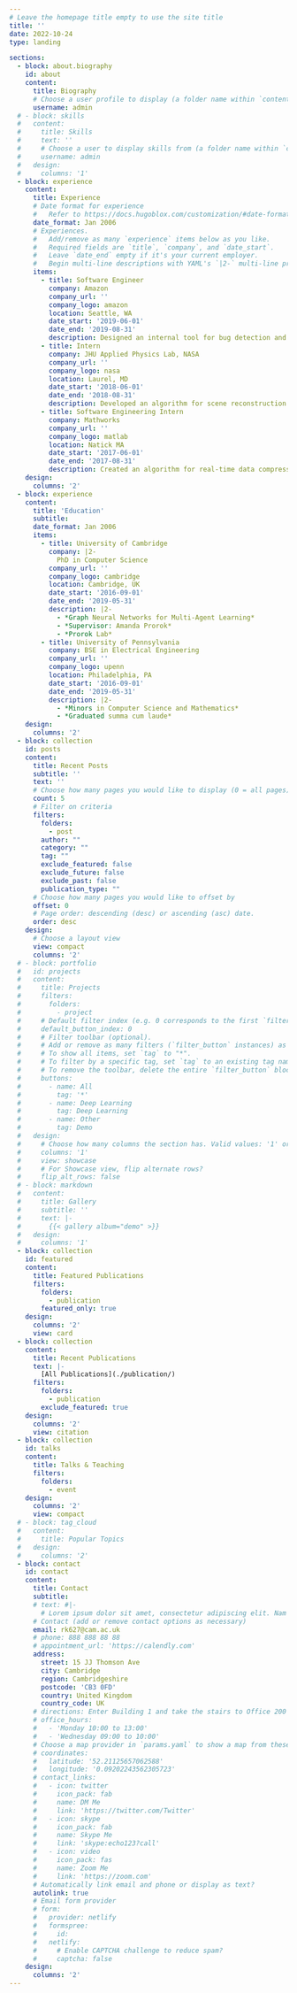 ```yaml
---
# Leave the homepage title empty to use the site title
title: ''
date: 2022-10-24
type: landing

sections:
  - block: about.biography
    id: about
    content:
      title: Biography
      # Choose a user profile to display (a folder name within `content/authors/`)
      username: admin
  # - block: skills
  #   content:
  #     title: Skills
  #     text: ''
  #     # Choose a user to display skills from (a folder name within `content/authors/`)
  #     username: admin
  #   design:
  #     columns: '1'
  - block: experience
    content:
      title: Experience
      # Date format for experience
      #   Refer to https://docs.hugoblox.com/customization/#date-format
      date_format: Jan 2006
      # Experiences.
      #   Add/remove as many `experience` items below as you like.
      #   Required fields are `title`, `company`, and `date_start`.
      #   Leave `date_end` empty if it's your current employer.
      #   Begin multi-line descriptions with YAML's `|2-` multi-line prefix.
      items:
        - title: Software Engineer
          company: Amazon
          company_url: ''
          company_logo: amazon
          location: Seattle, WA
          date_start: '2019-06-01'
          date_end: '2019-08-31'
          description: Designed an internal tool for bug detection and reporting.
        - title: Intern
          company: JHU Applied Physics Lab, NASA
          company_url: ''
          company_logo: nasa
          location: Laurel, MD
          date_start: '2018-06-01'
          date_end: '2018-08-31'
          description: Developed an algorithm for scene reconstruction from Lidar, automated landing zone selection, and minimum fuel-cost trajectories for the Dragonfly project.
        - title: Software Engineering Intern
          company: Mathworks
          company_url: ''
          company_logo: matlab
          location: Natick MA
          date_start: '2017-06-01'
          date_end: '2017-08-31'
          description: Created an algorithm for real-time data compression, optimised data structures for MATLAB speed increases, and formulated an approach for Simulink anomaly detection using a graph fourier transform.
    design:
      columns: '2'
  - block: experience
    content:
      title: 'Education'
      subtitle:
      date_format: Jan 2006
      items:
        - title: University of Cambridge
          company: |2- 
            PhD in Computer Science
          company_url: ''
          company_logo: cambridge
          location: Cambridge, UK
          date_start: '2016-09-01'
          date_end: '2019-05-31'
          description: |2-
            - *Graph Neural Networks for Multi-Agent Learning*
            - *Supervisor: Amanda Prorok*
            - *Prorok Lab*
        - title: University of Pennsylvania
          company: BSE in Electrical Engineering
          company_url: ''
          company_logo: upenn
          location: Philadelphia, PA
          date_start: '2016-09-01'
          date_end: '2019-05-31'
          description: |2-
            - *Minors in Computer Science and Mathematics*
            - *Graduated summa cum laude*
    design:
      columns: '2'
  - block: collection
    id: posts
    content:
      title: Recent Posts
      subtitle: ''
      text: ''
      # Choose how many pages you would like to display (0 = all pages)
      count: 5
      # Filter on criteria
      filters:
        folders:
          - post
        author: ""
        category: ""
        tag: ""
        exclude_featured: false
        exclude_future: false
        exclude_past: false
        publication_type: ""
      # Choose how many pages you would like to offset by
      offset: 0
      # Page order: descending (desc) or ascending (asc) date.
      order: desc
    design:
      # Choose a layout view
      view: compact
      columns: '2'
  # - block: portfolio
  #   id: projects
  #   content:
  #     title: Projects
  #     filters:
  #       folders:
  #         - project
  #     # Default filter index (e.g. 0 corresponds to the first `filter_button` instance below).
  #     default_button_index: 0
  #     # Filter toolbar (optional).
  #     # Add or remove as many filters (`filter_button` instances) as you like.
  #     # To show all items, set `tag` to "*".
  #     # To filter by a specific tag, set `tag` to an existing tag name.
  #     # To remove the toolbar, delete the entire `filter_button` block.
  #     buttons:
  #       - name: All
  #         tag: '*'
  #       - name: Deep Learning
  #         tag: Deep Learning
  #       - name: Other
  #         tag: Demo
  #   design:
  #     # Choose how many columns the section has. Valid values: '1' or '2'.
  #     columns: '1'
  #     view: showcase
  #     # For Showcase view, flip alternate rows?
  #     flip_alt_rows: false
  # - block: markdown
  #   content:
  #     title: Gallery
  #     subtitle: ''
  #     text: |-
  #       {{< gallery album="demo" >}}
  #   design:
  #     columns: '1'
  - block: collection
    id: featured
    content:
      title: Featured Publications
      filters:
        folders:
          - publication
        featured_only: true
    design:
      columns: '2'
      view: card
  - block: collection
    content:
      title: Recent Publications
      text: |-
        [All Publications](./publication/)
      filters:
        folders:
          - publication
        exclude_featured: true
    design:
      columns: '2'
      view: citation
  - block: collection
    id: talks
    content:
      title: Talks & Teaching
      filters:
        folders:
          - event
    design:
      columns: '2'
      view: compact
  # - block: tag_cloud
  #   content:
  #     title: Popular Topics
  #   design:
  #     columns: '2'
  - block: contact
    id: contact
    content:
      title: Contact
      subtitle:
      # text: #|-
        # Lorem ipsum dolor sit amet, consectetur adipiscing elit. Nam mi diam, venenatis ut magna et, vehicula efficitur enim.
      # Contact (add or remove contact options as necessary)
      email: rk627@cam.ac.uk
      # phone: 888 888 88 88
      # appointment_url: 'https://calendly.com'
      address:
        street: 15 JJ Thomson Ave
        city: Cambridge
        region: Cambridgeshire
        postcode: 'CB3 0FD'
        country: United Kingdom
        country_code: UK
      # directions: Enter Building 1 and take the stairs to Office 200 on Floor 2
      # office_hours:
      #   - 'Monday 10:00 to 13:00'
      #   - 'Wednesday 09:00 to 10:00'
      # Choose a map provider in `params.yaml` to show a map from these coordinates
      # coordinates:
      #   latitude: '52.21125657062588'
      #   longitude: '0.09202243562305723'  
      # contact_links:
      #   - icon: twitter
      #     icon_pack: fab
      #     name: DM Me
      #     link: 'https://twitter.com/Twitter'
      #   - icon: skype
      #     icon_pack: fab
      #     name: Skype Me
      #     link: 'skype:echo123?call'
      #   - icon: video
      #     icon_pack: fas
      #     name: Zoom Me
      #     link: 'https://zoom.com'
      # Automatically link email and phone or display as text?
      autolink: true
      # Email form provider
      # form:
      #   provider: netlify
      #   formspree:
      #     id:
      #   netlify:
      #     # Enable CAPTCHA challenge to reduce spam?
      #     captcha: false
    design:
      columns: '2'
---
```


